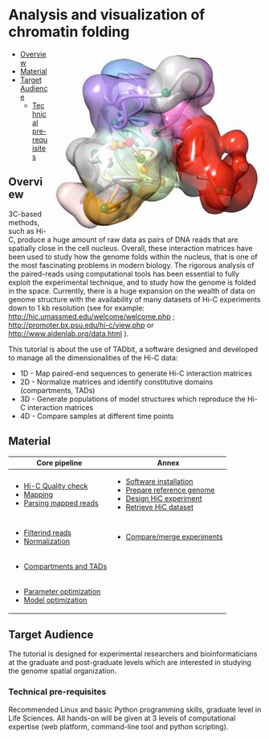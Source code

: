 # Analysis and visualization of chromatin folding

<p>
<img align="right" src=/Documents/Logo/Foto-DNA_MMarti_0.jpg?raw=True>

- [Overview](#overview)
- [Material](#material)
- [Target Audience](#target-audience)
  - [Technical pre-requisites](#technical-pre-requisites)

## Overview

3C-based methods, such as Hi-C, produce a huge amount of raw data as pairs of DNA reads that are spatially close in the cell nucleus. Overall, these interaction matrices have been used to study how the genome folds within the nucleus, that is one of the most fascinating problems in modern biology. The rigorous analysis of the paired-reads using computational tools has been essential to fully exploit the experimental technique, and to study how the genome is folded in the space. Currently, there is a huge expansion on the wealth of data on genome structure with the availability of many datasets of Hi-C experiments down to 1 kb resolution (see for example: http://hic.umassmed.edu/welcome/welcome.php ; http://promoter.bx.psu.edu/hi-c/view.php or http://www.aidenlab.org/data.html ). 

This tutorial is about the use of TADbit, a software designed and developed to manage all the dimensionalities of the Hi-C data:
</p>

 - 1D - Map paired-end sequences to generate Hi-C interaction matrices
 - 2D - Normalize matrices and identify constitutive domains (compartments, TADs)
 - 3D - Generate populations of model structures which reproduce the Hi-C interaction matrices
 - 4D - Compare samples at different time points

## Material

| Core pipeline               | Annex                 |
|-------------------------|------------|
|<ul><li>[Hi-C Quality check](/Notebooks/00-Hi-C%20quality%20check.ipynb)</li><li>[Mapping](/Notebooks/01-Mapping.ipynb)</li><li>[Parsing mapped reads](/Notebooks/02-Parsing%20mapped%20reads.ipynb)</li></ul> | <ul><li>[Software installation](/Notebooks/A0-Preparing%20your%20computer%20for%20HiC%20data%20analysis.ipynb)</li><li>[Prepare reference genome](/Notebooks/A1-Preparation%20reference%20genome.ipynb)</li><li>[Design HiC experiment](/Notebooks/A2a-Design%20HiC%20experiment.ipynb)</li><li>[Retrieve HiC dataset](/Notebooks/A2b-Retrieve%20published%20HiC%20dataset.ipynb)</li></ul> |
| <ul><li>[Filterind reads](/Notebooks/03-Filtering%20mapped%20reads.ipynb)</li><li>[Normalization](Notebooks/04-Bin-filtering%20and%20normalization.ipynb)</li></ul> | <ul><li>[Compare/merge experiments](/Notebooks/A3-Compare%20and%20merge%20Hi-C%20experiments.ipynb)</li></ul> |
| <ul><li>[Compartments and TADs](/Notebooks/05-Compartments%20and%20TADs.ipynb)</li></ul> |  |
| <ul><li>[Parameter optimization](/Notebooks/06a-Modeling%20-%20parameter%20optimization.ipynb)</li><li>[Model optimization](/Notebooks/06b-Modeling%20-%20model%20optimization.ipynb)</li></ul> |  |

## Target Audience

The tutorial is designed for experimental researchers and bioinformaticians at the graduate and post-graduate levels which are interested in studying the genome spatial organization. 

### Technical pre-requisites

Recommended Linux and basic Python programming skills, graduate level in Life Sciences. All hands-on will be given at 3 levels of computational expertise (web platform, command-line tool and python scripting).
